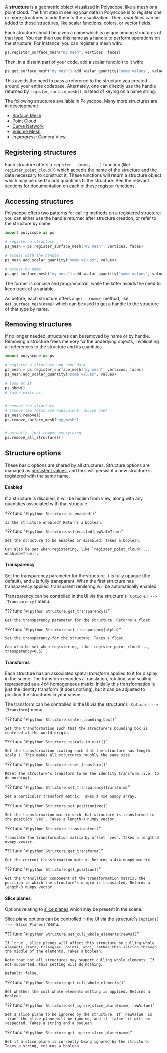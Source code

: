 A **structure** is a geometric object visualized in Polyscope, like a mesh or a point cloud. The first step in seeing your data in Polyscope is to register one or more structures to add them to the visualization. Then, _quantities_ can be added to these structures, like scalar functions, colors, or vector fields.

Each structure should be given a name which is unique among structures of that type. You can then use this name as a handle to perform operations on the structure; For instance, you can register a mesh with:
```python
ps.register_surface_mesh("my mesh", vertices, faces)
```
Then, in a distant part of your code, add a scalar function to it with:
```python
ps.get_surface_mesh("my mesh").add_scalar_quantity("some values", values)
```
This avoids the need to pass a reference to the structure you created around your entire codebase. Alternately, one can directly use the handle returned by `register_surface_mesh()`, instead of keying on a name string.

The following structures available in Polyscope. Many more structures are in development!

- [Surface Mesh](../surface_mesh/basics)
- [Point Cloud](../point_cloud/basics)
- [Curve Network](../curve_network/basics)
- [Volume Mesh](../volume_mesh/basics)
- _in progress_: Camera View


## Registering structures

Each structure offers a `register___(name, ...)` function (like `register_point_cloud()`) which accepts the name of the structure and the data necessary to construct it. These functions will return a structure object which may be used to add quantities to the structure. See the relevant sections for documentation on each of these register functions.

## Accessing structures

Polyscope offers two patterns for calling methods on a registered structure: you can either use the handle returned after structure creation, or refer to the structure by name.

```python
import polyscope as ps

# register a structure
ps_mesh = ps.register_surface_mesh("my mesh", vertices, faces)

# access with the handle
ps_mesh.add_scalar_quantity("some values", values)

# access by name
ps.get_surface_mesh("my mesh").add_scalar_quantity("some values", values)
```
The former is concise and programmatic, while the latter avoids the need to keep track of a variable.

As before, each structure offers a `get___(name)` method, like `get_surface_mesh(name)` which can be used to get a handle to the structure of that type by name.


## Removing structures

If no longer needed, structures can be removed by name or by handle. Removing a structure frees memory for the underlying objects, invalidating all references to the structure and its quantities.

```python
import polyscope as ps

# register a structure and some data
ps_mesh = ps.register_surface_mesh("my mesh", vertices, faces)
ps_mesh.add_scalar_quantity("some values", values)

# look at it
ps.show()
# (user exits ui)


# remove the structure
# (these two forms are equivalent, choose one) 
ps_mesh.remove()
ps.remove_surface_mesh("my_mesh")


# actually, just remove everything
ps.remove_all_structures()
```

## Structure options

These basic options are shared by all structures.  Structure options are managed as [persistent values]([[url.prefix]]/basics/parameters/#persistent-values), and thus will persist if a new structure is registered with the same name.


#### Enabled

If a structure is disabled, it will be hidden from view, along with any quantities associated with that structure.

??? func "`#!python Structure.is_enabled()`"

    Is the structure enabled? Returns a boolean.

??? func "`#!python Structure.set_enabled(newVal=True)`"

    Set the structure to be enabled or disabled. Takes a boolean.

    Can also be set when registering, like `register_point_cloud(..., enabled=True)`.


#### Transparency

Set the transparency parameter for the structure. `1` is fully opaque (the default), and `0` is fully transparent. When the first structure has transparency applied, transparent rendering will be automatically enabled.

Transparency can be controlled in the UI via the structure's `[Options] --> [Transparency]` menu.

??? func "`#!python Structure.get_transparency()`"

    Get the transparency parameter for the structure. Returns a float

??? func "`#!python Structure.set_transparency(alpha)`"

    Set the transparancy for the structure. Takes a float.
    
    Can also be set when registering, like `register_point_cloud(..., transparency=0.5)`.

#### Transforms

Each structure has an associated spatial _transform_ applied to it for display in the scene. The transform encodes a translation, rotation, and scaling represented as a 4x4 homogeneous matrix. Initially this transformation is just the identity transform (it does nothing), but it can be adjusted to position the structures in your scene.

The transform can be controlled in the UI via the structure's `[Options] --> [Transform]` menu.

??? func "`#!python Structure.center_bounding_box()`"

    Set the transformation such that the structure's bounding box is centered at the world origin.

??? func "`#!python Structure.rescale_to_unit()`"
    
    Set the transformation scaling such that the structure has length scale 1. This makes all structures roughly the same size.

??? func "`#!python Structure.reset_transform()`"
    
    Reset the structure's transform to be the identity transform (i.e. to do nothing).

??? func "`#!python Structure.set_transparency(transform)`"
    
    Set a particular transform matrix. Takes a 4x4 numpy array.

??? func "`#!python Structure.set_position(vec)`"

    Set the transformation matrix such that structure is transformed to the position `vec`. Takes a length-3 numpy vector.

??? func "`#!python Structure.translate(vec)`"
    
    Translate the transformation matrix by offset `vec`. Takes a length-3 numpy vector.

??? func "`#!python Structure.get_transform()`"

    Get the current transformation matrix. Returns a 4x4 numpy matrix.

??? func "`#!python Structure.get_position()`"

    Get the translation component of the transformation matrix, the position to which the structure's origin is translated. Returns a length-3 numpy vector.

    
#### Slice planes

Options relating to [slice planes]([[url.prefix]]/features/slice_planes/) which may be present in the scene.

Slice plane options can be controlled in the UI via the structure's `[Options] --> [Slice Planes]` menu.

??? func "`#!python Structure.set_cull_whole_elements(newVal)`"

    If `true`, slice planes will affect this structure by culling whole elements (tets, triangles, points, etc), rather than slicing through the middle of the elements. Takes a boolean.

    Note that not all structures may support culling whole elements. If not supported, this setting will do nothing.
    
    Default: false.

??? func "`#!python Structure.get_cull_whole_elements()`"

    Get whether the cull whole elements setting is applied. Returns a boolean.

??? func "`#!python Structure.set_ignore_slice_plane(name, newValue)`"
    
    Set a slice plane to be ignored by the structure. If `newValue` is `true` the slice plane will be ignored, and if `false` it will be respected. Takes a string and a boolean.

??? func "`#!python Structure.get_ignore_slice_plane(name)`"

    Get if a slice plane is currently being ignored by the structure. Takes a string, returns a boolean.
